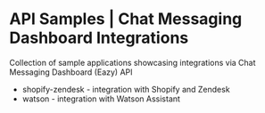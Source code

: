 # API Samples | Chat Messaging Dashboard Integrations

Collection of sample applications showcasing integrations via Chat Messaging Dashboard (Eazy) API

- shopify-zendesk - integration with Shopify and Zendesk
- watson - integration with Watson Assistant
